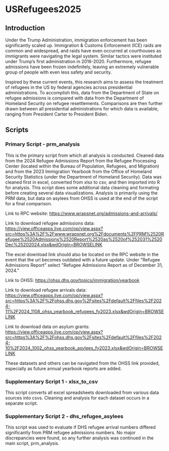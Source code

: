 # USRefugees2025
## Introduction
Under the Trump Administration, immigration enforcement has been significantly scaled up. Immigration & Customs Enforcement (ICE) raids are common and widespread, and raids have even occurred at courthouses as immigrants were navigating the legal system. Similar tactics were instituted under Trump’s first administration in 2016-2020. Furthermore, refugee admissions have been frozen indefinitely, leaving an extremely vulnerable group of people with even less safety and security.

Inspired by these current events, this research aims to assess the treatment of refugees in the US by federal agencies across presidential administrations. To accomplish this, data from the Department of State on refugee admissions is compared with data from the Department of Homeland Security on refugee resettlements. Comparisons are then further drawn between all presidential administrations for which data is available, ranging from President Carter to President Biden.


## Scripts

### Primary Script - prm_analysis
This is the primary script from which all analysis is conducted. Cleaned data from the 2024 Refugee Admissions Report from the Refugee Processing Center (located within the Bureau of Population, Refugees, and Migration) and from the 2023 Immigration Yearbook from the Office of Homeland Security Statistics (under the Department of Homeland Security). Data was cleaned first in excel, converted from xlsx to csv, and then imported into R for analysis. This script does some additional data cleaning and formating before creating several data visualizations. Analysis is primarily using the PRM data, but data on asylees from OHSS is used at the end of the script for a final comparison.


Link to RPC website: https://www.wrapsnet.org/admissions-and-arrivals/

Link to download refugee admissions data: https://view.officeapps.live.com/op/view.aspx?src=https%3A%2F%2Fwww.wrapsnet.org%2Fdocuments%2FPRM%2520Refugee%2520Admissions%2520Report%2520as%2520of%252031%2520Dec%25202024.xlsx&wdOrigin=BROWSELINK

The excel download link should also be located on the RPC website in the event that the url becomes outdated with a future update. Under "Refugee Admissions Report" select "Refugee Admissions Report as of December 31, 2024."


Link to OHSS: https://ohss.dhs.gov/topics/immigration/yearbook

Link to download refugee arrivals data: https://view.officeapps.live.com/op/view.aspx?src=https%3A%2F%2Fohss.dhs.gov%2Fsites%2Fdefault%2Ffiles%2F2024-11%2F2024_1108_ohss_yearbook_refugees_fy2023.xlsx&wdOrigin=BROWSELINK

Link to download data on asylum grants: https://view.officeapps.live.com/op/view.aspx?src=https%3A%2F%2Fohss.dhs.gov%2Fsites%2Fdefault%2Ffiles%2F2024-10%2F2024_1002_ohss_yearbook_asylees_fy2023.xlsx&wdOrigin=BROWSELINK 

These datasets and others can be navigated from the OHSS link provided, especially as future annual yearbook reports are added.




### Supplementary Script 1 - xlsx_to_csv
This script converts all excel spreadsheets downloaded from various data sources into csvs. Cleaning and analysis for each dataset occurs in a separate script.




### Supplementary Script 2 - dhs_refugee_asylees
This script was used to evaluate if DHS refugee arrival numbers differed significantly from PRM refugee admissions numbers. No major discrepancies were found, so any further analysis was continued in the main script, prm_analysis.
